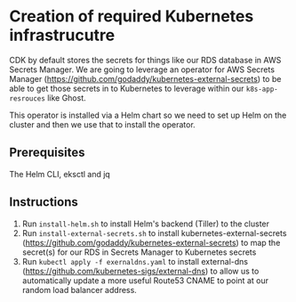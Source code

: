 # Creation of required Kubernetes infrastrucutre

CDK by default stores the secrets for things like our RDS database in AWS Secrets Manager. We are going to leverage an operator for AWS Secrets Manager (https://github.com/godaddy/kubernetes-external-secrets) to be able to get those secrets in to Kubernetes to leverage within our `k8s-app-resrouces` like Ghost.

This operator is installed via a Helm chart so we need to set up Helm on the cluster and then we use that to install the operator.

## Prerequisites
The Helm CLI, eksctl and jq

## Instructions
1. Run `install-helm.sh` to install Helm's backend (Tiller) to the cluster
1. Run `install-external-secrets.sh` to install kubernetes-external-secrets (https://github.com/godaddy/kubernetes-external-secrets) to map the secret(s) for our RDS in Secrets Manager to Kubernetes secrets
1. Run `kubectl apply -f exernaldns.yaml` to install external-dns (https://github.com/kubernetes-sigs/external-dns) to allow us to automatically update a more useful Route53 CNAME to point at our random load balancer address.